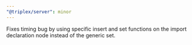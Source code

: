 ```yaml
---
"@triplex/server": minor
---
```


Fixes timing bug by using specific insert and set functions on the import declaration node instead of the generic set.
